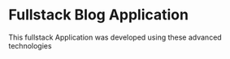 # Fullstack Blog Application
<p>This fullstack Application was developed using these advanced technologies</p>






